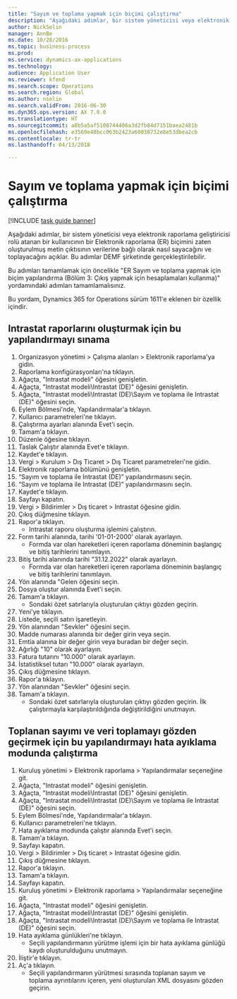 ```yaml
--- 
title: "Sayım ve toplama yapmak için biçimi çalıştırma"
description: "Aşağıdaki adımlar, bir sistem yöneticisi veya elektronik raporlama geliştiricisi rolü atanan bir kullanıcının bir Elektronik raporlama (ER) biçimini zaten oluşturulmuş metin çıktısının verilerine bağlı olarak nasıl sayacağını ve toplayacağını açıklar."
author: NickSelin
manager: AnnBe
ms.date: 10/28/2016
ms.topic: business-process
ms.prod: 
ms.service: dynamics-ax-applications
ms.technology: 
audience: Application User
ms.reviewer: kfend
ms.search.scope: Operations
ms.search.region: Global
ms.author: nselin
ms.search.validFrom: 2016-06-30
ms.dyn365.ops.version: AX 7.0.0
ms.translationtype: HT
ms.sourcegitcommit: a8b5a5af5108744406a3d2fb84d7151baea2481b
ms.openlocfilehash: e3569e48bcc063b2423a60038732e8e53dbea2cb
ms.contentlocale: tr-tr
ms.lasthandoff: 04/13/2018

---
```

# <a name="run-the-format-to-do-counting-and-summing"></a>Sayım ve toplama yapmak için biçimi çalıştırma

[!INCLUDE [task guide banner](../../includes/task-guide-banner.md)]

Aşağıdaki adımlar, bir sistem yöneticisi veya elektronik raporlama geliştiricisi rolü atanan bir kullanıcının bir Elektronik raporlama (ER) biçimini zaten oluşturulmuş metin çıktısının verilerine bağlı olarak nasıl sayacağını ve toplayacağını açıklar. Bu adımlar DEMF şirketinde gerçekleştirilebilir.

Bu adımları tamamlamak için öncelikle "ER Sayım ve toplama yapmak için biçim yapılandırma (Bölüm 3: Çıkış yapmak için hesaplamaları kullanma)" yordamındaki adımları tamamlamalısınız.

Bu yordam, Dynamics 365 for Operations sürüm 1611'e eklenen bir özellik içindir.


## <a name="test-this-configuration-for-generation-of-the-intrastat-reports"></a>Intrastat raporlarını oluşturmak için bu yapılandırmayı sınama
1. Organizasyon yönetimi > Çalışma alanları > Elektronik raporlama'ya gidin.
2. Raporlama konfigürasyonları'na tıklayın.
3. Ağaçta, "Intrastat modeli" öğesini genişletin.
4. Ağaçta, "Intrastat modeli\Intrastat (DE)" öğesini genişletin.
5. Ağaçta, "Intrastat modeli\Intrastat (DE)\Sayım ve toplama ile Intrastat (DE)" öğesini seçin.
6. Eylem Bölmesi'nde, Yapılandırmalar'a tıklayın.
7. Kullanıcı parametreleri'ne tıklayın.
8. Çalıştırma ayarları alanında Evet'i seçin.
9. Tamam'a tıklayın.
10. Düzenle öğesine tıklayın.
11. Taslak Çalıştır alanında Evet'e tıklayın.
12. Kaydet'e tıklayın.
13. Vergi > Kurulum > Dış Ticaret > Dış Ticaret parametreleri'ne gidin.
14. Elektronik raporlama bölümünü genişletin.
15. “Sayım ve toplama ile Intrastat (DE)” yapılandırmasını seçin.
16. “Sayım ve toplama ile Intrastat (DE)” yapılandırmasını seçin.
17. Kaydet'e tıklayın.
18. Sayfayı kapatın.
19. Vergi > Bildirimler > Dış ticaret > Intrastat öğesine gidin.
20. Çıkış düğmesine tıklayın.
21. Rapor'a tıklayın.
    * Intrastat raporu oluşturma işlemini çalıştırın.  
22. Form tarihi alanında, tarihi '01-01-2000' olarak ayarlayın.
    * Formda var olan hareketleri içeren raporlama döneminin başlangıç ve bitiş tarihlerini tanımlayın.  
23. Bitiş tarihi alanında tarihi "31.12.2022" olarak ayarlayın.
    * Formda var olan hareketleri içeren raporlama döneminin başlangıç ve bitiş tarihlerini tanımlayın.  
24. Yön alanında "Gelen öğesini seçin.
25. Dosya oluştur alanında Evet'i seçin.
26. Tamam'a tıklayın.
    * Sondaki özet satırlarıyla oluşturulan çıktıyı gözden geçirin.  
27. Yeni'ye tıklayın.
28. Listede, seçili satırı işaretleyin.
29. Yön alanından "Sevkler" öğesini seçin.
30. Madde numarası alanında bir değer girin veya seçin.
31. Emtia alanına bir değer girin veya buradan bir değer seçin.
32. Ağırlığı "10" olarak ayarlayın.
33. Fatura tutarını "10.000" olarak ayarlayın.
34. İstatistiksel tutarı "10.000" olarak ayarlayın.
35. Çıkış düğmesine tıklayın.
36. Rapor'a tıklayın.
37. Yön alanından "Sevkler" öğesini seçin.
38. Tamam'a tıklayın.
    * Sondaki özet satırlarıyla oluşturulan çıktıyı gözden geçirin. İlk çalıştırmayla karşılaştırıldığında değiştirildiğini unutmayın.  

## <a name="run-this-configuration-in-debug-mode-to-review-the-collected-counting--summing-data"></a>Toplanan sayımı ve veri toplamayı gözden geçirmek için bu yapılandırmayı hata ayıklama modunda çalıştırma
1. Kuruluş yönetimi > Elektronik raporlama > Yapılandırmalar seçeneğine git.
2. Ağaçta, "Intrastat modeli" öğesini genişletin.
3. Ağaçta, "Intrastat modeli\Intrastat (DE)" öğesini genişletin.
4. Ağaçta, "Intrastat modeli\Intrastat (DE)\Sayım ve toplama ile Intrastat (DE)" öğesini seçin.
5. Eylem Bölmesi'nde, Yapılandırmalar'a tıklayın.
6. Kullanıcı parametreleri'ne tıklayın.
7. Hata ayıklama modunda çalıştır alanında Evet'i seçin.
8. Tamam'a tıklayın.
9. Sayfayı kapatın.
10. Vergi > Bildirimler > Dış ticaret > Intrastat öğesine gidin.
11. Çıkış düğmesine tıklayın.
12. Rapor'a tıklayın.
13. Tamam'a tıklayın.
14. Sayfayı kapatın.
15. Kuruluş yönetimi > Elektronik raporlama > Yapılandırmalar seçeneğine git.
16. Ağaçta, "Intrastat modeli" öğesini genişletin.
17. Ağaçta, "Intrastat modeli\Intrastat (DE)" öğesini genişletin.
18. Ağaçta, "Intrastat modeli\Intrastat (DE)\Sayım ve toplama ile Intrastat (DE)" öğesini seçin.
19. Hata ayıklama günlükleri'ne tıklayın.
    * Seçili yapılandırmanın yürütme işlemi için bir hata ayıklama günlüğü kaydı oluşturulduğunu unutmayın.  
20. İliştir'e tıklayın.
21. Aç'a tıklayın.
    * Seçili yapılandırmanın yürütmesi sırasında toplanan sayım ve toplama ayrıntılarını içeren, yeni oluşturulan XML dosyasını gözden geçirin.  


